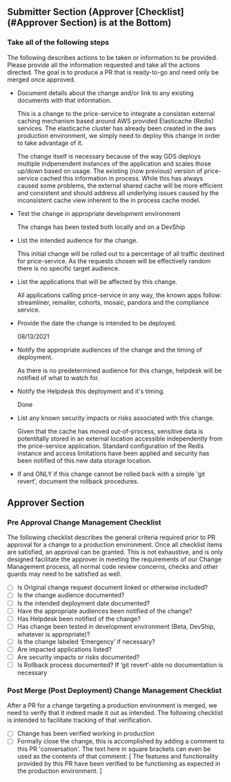## Submitter Section (Approver [Checklist](#Approver Section) is at the Bottom)

### Take all of the following steps

The following describes actions to be taken or information to be provided. Please provide all the
information requested and take all the actions directed. The goal is to produce a PR that is ready-to-go
and need only be merged once approved.

* Document details about the change and/or link to any existing documents with that information.

  This is a change to the price-service to integrate a consisten external caching mechanism based
  around AWS provided Elasticache (Redis) services. The elasticache cluster has already been created
  in the aws production environment, we simply need to deploy this change in order to take advantage 
  of it.

  The change itself is necessary because of the way GDS deploys multiple indpenendent instances of
  the application and scales those up/down based on usage. The existing (now previous) version of
  price-service cached this information in process. While this has always caused some problems,
  the external shared cache will be more efficient and consistent and should address all underlying
  issues caused by the inconsistent cache view inherent to the in process cache model.


* Test the change in appropriate development environment

  The change has been tested both locally and on a DevShip

* List the intended audience for the change.

  This initial change will be rolled out to a percentage of all traffic destined for price-service. As
  the requests chosen will be effectively random there is no specific target audience.

* List the applications that will be affected by this change.

  All applications calling price-service in any way, the known apps follow: streamliner, remailer, cohorts, mosaic, pandora and the compliance service.

* Provide the date the change is intended to be deployed.

  08/13/2021

* Notify the appropriate audiences of the change and the timing of deployment.

  As there is no predetermined audience for this change, helpdesk will be notified of what to watch for.

* Notify the Helpdesk this deployment and it's timing.

  Done

* List any known security impacts or risks associated with this change.

  Given that the cache has moved out-of-process, sensitive data is potentitally stored in an external location
  accessible independently from the price-service application. Standard configuration of the Redis instance and
  access limitations have been applied and security has been notified of this new data storage location.

* If and ONLY if this change cannot be rolled back with a simple 'git revert', document the rollback procedures.


## Approver Section

### Pre Approval Change Management Checklist

The following checklist describes the general criteria required prior to PR approval for a change to a production environment. Once all checklist items are satisfied, an approval can be granted. This is not exhaustive, and is only designed facilitate the approver in meeting the requirements of our Change Management process, all normal code review concerns, checks and other guards may need to be satisfied as well.

- [ ] Is Original change request document linked or otherwise included?
- [ ] Is the change audience documented?
- [ ] Is the intended deployment date documented?
- [ ] Have the appropriate audiences been notified of the change?
- [ ] Has Helpdesk been notified of the change?
- [ ] Has change been tested in development environment (Beta, DevShip, whatever is appropriate)?
- [ ] Is the change labeled ‘Emergency’ if necessary?
- [ ] Are impacted applications listed?
- [ ] Are security impacts or risks documented?
- [ ] Is Rollback process documented? If ‘git revert’-able no documentation is necessary

### Post Merge (Post Deployment) Change Management Checklist

After a PR for a change targeting a production environment is merged, we need to verify that it indeed made it out as intended. The following checklist is intended to facilitate tracking of that verification.

- [ ] Change has been verified working in production
- [ ] Formally close the change, this is accomplished by adding a comment to this PR 'conversation'. The text here in square brackets can even be used as the contents of that comment: [ The features and functionality provided by this PR have been verified to be functioning as expected in the production environment. ]
